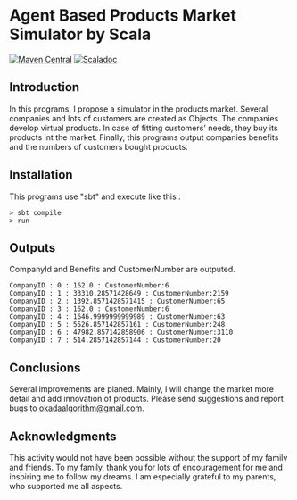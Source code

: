 # Agent Based Products Market Simulator by Scala 
[![Maven Central](https://maven-badges.herokuapp.com/maven-central/com.github.jirotubuyaki/agent-based-analysis-of-inovation-in-artificial-products-market_2.12/badge.svg)](https://maven-badges.herokuapp.com/maven-central/com.github.jirotubuyaki/agent-based-analysis-of-inovation-in-artificial-products-market_2.12)
[![Scaladoc](http://javadoc-badge.appspot.com/com.github.jirotubuyaki/agent-based-analysis-of-inovation-in-artificial-products-market_2.12.svg?label=scaladoc)](http://javadoc-badge.appspot.com/com.github.jirotubuyaki/agent-based-analysis-of-inovation-in-artificial-products-market_2.12)
## Introduction
In this programs, I propose a simulator in the products market. Several companies and lots of customers are created as Objects. The companies develop virtual products. In case of fitting customers' needs, they buy its products int the market.
Finally, this programs output companies benefits and the numbers of customers bought products.

## Installation
This programs use "sbt" and execute like this :  

```
> sbt compile 
> run
```
## Outputs
CompanyId and Benefits and CustomerNumber are outputed.  

```
CompanyID : 0 : 162.0 : CustomerNumber:6
CompanyID : 1 : 33310.28571428649 : CustomerNumber:2159
CompanyID : 2 : 1392.8571428571415 : CustomerNumber:65
CompanyID : 3 : 162.0 : CustomerNumber:6
CompanyID : 4 : 1646.9999999999989 : CustomerNumber:63
CompanyID : 5 : 5526.857142857161 : CustomerNumber:248
CompanyID : 6 : 47982.857142858906 : CustomerNumber:3110
CompanyID : 7 : 514.2857142857144 : CustomerNumber:20
```

## Conclusions
Several improvements are planed. Mainly, I will change the market more detail and add innovation of products. Please send suggestions and report bugs to okadaalgorithm@gmail.com.

## Acknowledgments  
This activity would not have been possible without the support of my family and friends. To my family, thank you for lots of encouragement for me and inspiring me to follow my dreams. I am especially grateful to my parents, who supported me all aspects.
